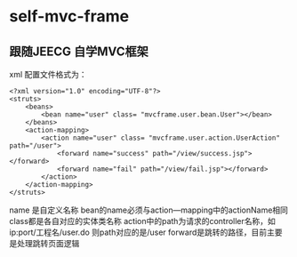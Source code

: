 # self-mvc-frame

跟随JEECG 自学MVC框架
---------------

xml 配置文件格式为：

    <?xml version="1.0" encoding="UTF-8"?>
    <struts>
    	<beans>
    		<bean name="user" class= "mvcframe.user.bean.User"></bean>
    	</beans>
    	<action-mapping>
    		<action name="user" class= "mvcframe.user.action.UserAction" path="/user">
    			<forward name="success" path="/view/success.jsp"></forward>
    			<forward name="fail" path="/view/fail.jsp"></forward>
    		</action>
    	</action-mapping>
    </struts>

name 是自定义名称 bean的name必须与action—mapping中的actionName相同
class都是各自对应的实体类名称
action中的path为请求的controller名称，如ip:port/工程名/user.do 则path对应的是/user
forward是跳转的路径，目前主要是处理跳转页面逻辑
